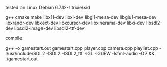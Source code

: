 tested on Linux Debian 6.7.12-1 trixie/sid

g++
cmake 
make 
libx11-dev 
libxi-dev 
libgl1-mesa-dev 
libglu1-mesa-dev 
libxrandr-dev 
libxext-dev 
libxcursor-dev 
libxinerama-dev 
libxi-dev
libsdl2-dev
libsdl2-image-dev
libsdl2-ttf-dev


compile:

g++ -o gamestart.out gamestart.cpp player.cpp camera.cpp playlist.cpp  -I/usr/include/SDL2 -lSDL2 -lSDL2_ttf -lGL -lGLEW -lsfml-audio -O2 && ./gamestart.out